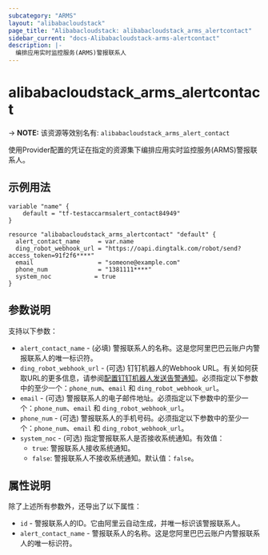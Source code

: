 ```yaml
---
subcategory: "ARMS"
layout: "alibabacloudstack"
page_title: "Alibabacloudstack: alibabacloudstack_arms_alertcontact"
sidebar_current: "docs-Alibabacloudstack-arms-alertcontact"
description: |- 
  编排应用实时监控服务(ARMS)警报联系人
---
```


# alibabacloudstack_arms_alertcontact
-> **NOTE:** 该资源等效别名有: `alibabacloudstack_arms_alert_contact`

使用Provider配置的凭证在指定的资源集下编排应用实时监控服务(ARMS)警报联系人。

## 示例用法

```hcl
variable "name" {
    default = "tf-testaccarmsalert_contact84949"
}

resource "alibabacloudstack_arms_alertcontact" "default" {
  alert_contact_name     = var.name
  ding_robot_webhook_url = "https://oapi.dingtalk.com/robot/send?access_token=91f2f6****"
  email                  = "someone@example.com"
  phone_num              = "1381111****"
  system_noc            = true
}
```

## 参数说明

支持以下参数：

* `alert_contact_name` - (必填) 警报联系人的名称。这是您阿里巴巴云账户内警报联系人的唯一标识符。
* `ding_robot_webhook_url` - (可选) 钉钉机器人的Webhook URL。有关如何获取URL的更多信息，请参阅[配置钉钉机器人发送告警通知](https://www.alibabacloud.com/help/en/doc-detail/106247.htm)。必须指定以下参数中的至少一个：`phone_num`、`email` 和 `ding_robot_webhook_url`。
* `email` - (可选) 警报联系人的电子邮件地址。必须指定以下参数中的至少一个：`phone_num`、`email` 和 `ding_robot_webhook_url`。
* `phone_num` - (可选) 警报联系人的手机号码。必须指定以下参数中的至少一个：`phone_num`、`email` 和 `ding_robot_webhook_url`。
* `system_noc` - (可选) 指定警报联系人是否接收系统通知。有效值：
  * `true`: 警报联系人接收系统通知。
  * `false`: 警报联系人不接收系统通知。默认值：`false`。

## 属性说明

除了上述所有参数外，还导出了以下属性：

* `id` - 警报联系人的ID。它由阿里云自动生成，并唯一标识该警报联系人。
* `alert_contact_name` - 警报联系人的名称。这是您阿里巴巴云账户内警报联系人的唯一标识符。